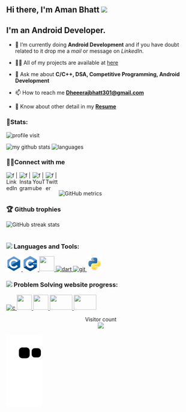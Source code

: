## Hi there, I'm Aman Bhatt <img src="https://media.giphy.com/media/hvRJCLFzcasrR4ia7z/giphy.gif" width="25px">

## I'm an Android Developer. 

- 🌱 I’m currently doing **Android Development** and if you have doubt related to it drop me a *mail* or message on *LinkedIn*.

<!-- - 👯 I’m looking to collaborate on **Any Projects as per my skillset** -->

- 👨‍💻 All of my projects are available at [here](https://github.com/bhattaman0001?tab=repositories)


- 💬 Ask me about **C/C++, DSA, Competitive Programming, Android Development**

- 📫 How to reach me **Dheeerajbhatt301@gmail.com**

- 📄 Know about other detail in my **[Resume](https://bit.ly/amanbhatt_resume)**

### 👦Stats:

<div align="left">

![profile visit](https://komarev.com/ghpvc/?username=bhattaman0001) 

<p align="left">
<img src="https://github-readme-stats.vercel.app/api?username=bhattaman0001&show_icons=true&theme=buefy" alt="my github stats" width="420"/>&nbsp;<img src="https://github-readme-stats.vercel.app/api/top-langs/?username=bhattaman0001&layout=compact&theme=buefy" alt="languages" height="165">
</p>
</div>

### 👨‍💻Connect with me

[<img align="left" alt="f | LinkedIn" width="35px" src="https://cdn.jsdelivr.net/npm/simple-icons@v3/icons/linkedin.svg" />][linkedin]
[<img align="left" alt="f | Instagram" width="35px" src="https://cdn.jsdelivr.net/npm/simple-icons@v3/icons/instagram.svg" />][instagram]
[<img  align="left" alt="f | YouTube" width="35px" src="https://cdn.jsdelivr.net/npm/simple-icons@v3/icons/youtube.svg" />][youtube]
[<img align="left"  alt="f | Twitter" width="35px" src="https://cdn.jsdelivr.net/npm/simple-icons@v3/icons/twitter.svg" />][twitter]
<br />
<br />

![GitHub metrics](https://metrics.lecoq.io/bhattaman0001) <br>

### 🏆 Github trophies

![GitHub streak stats](https://github-readme-streak-stats.herokuapp.com/?user=bhattaman0001)  
<br />

### <img src="https://media.giphy.com/media/WUlplcMpOCEmTGBtBW/giphy.gif" width="50"> Languages and Tools:

<p align="left">
	<a href="https://www.cprogramming.com/" target="_blank">
		<img src="https://raw.githubusercontent.com/devicons/devicon/master/icons/c/c-original.svg" alt="c" width="40" height="40"/>
	</a>
	<a href="https://www.w3schools.com/cpp/" target="_blank">
		<img src="https://raw.githubusercontent.com/devicons/devicon/master/icons/cplusplus/cplusplus-original.svg" alt="cplusplus" width="40" height="40"/>
	</a>
	<a href="https://www.java.com/en/" target="_blank">
		<img src="https://raw.githubusercontent.com/yurijserrano/Github-Profile-Readme-Logos/f994c418a134b58c4aec11152f6a4a33fa89da26/programming%20languages/java.svg" width="40" height="40"/>
	</a>
	<a href="https://kotlinlang.org/" target="_blank">
		<img src="https://raw.githubusercontent.com/yurijserrano/Github-Profile-Readme-Logos/f994c418a134b58c4aec11152f6a4a33fa89da26/programming%20languages/kotlin.svg" alt="dart" width="40" height="40"/>
	</a>	
	<a href="https://git-scm.com/" target="_blank">
		<img src="https://www.vectorlogo.zone/logos/git-scm/git-scm-icon.svg" alt="git" width="40" height="40"/>
	</a>
	<a href="https://www.python.org" target="_blank">
		<img src="https://raw.githubusercontent.com/devicons/devicon/master/icons/python/python-original.svg" alt="python" width="40" height="40"/>
	</a>
</p>

### <img src="https://media.giphy.com/media/5h0piMX8ku0xj97W0t/giphy.gif" width="50"> Problem Solving website progress:

<p align="left">
	<a href="https://leetcode.com/Aman20306/" target="_blank">
		<img src="https://media.glassdoor.com/sqll/1763822/leetcode-squarelogo-1524799041565.png" alt="c" width="40" height="40"/>
	</a>
	<a href="https://codeforces.com/profile/bhattaman0001" target="_blank">
		<img src="https://image.winudf.com/v2/image/Y29tLlNvZnRUZWNocy5Db2RlRm9yY2VzX2ljb25fMF9jOTA3NjNhMA/icon.png?w=170&fakeurl=1"  width="40" height="40"/>
	</a>
	<a href="https://auth.geeksforgeeks.org/user/aman_bhatt_02/practice" target="_blank">
		<img src="https://media.geeksforgeeks.org/wp-content/uploads/20210915115837/gfg3-300x300.png" width="40" height="40"/>
	</a>
	<a href="https://www.codechef.com/users/aman_bhatt_02" target="_blank">
		<img src="https://img.shields.io/badge/CodeChef-%23964B00.svg?style=for-the-badge&logo=CodeChef&logoColor=white" width="60" height="40"/>
	</a>
	<a href="https://atcoder.jp/users/Bhattaman0001" target="_blank">
		<img src="https://user-images.githubusercontent.com/63050133/151978916-3b2ea906-152e-4e09-b2ed-250c08498b6d.png" width="60" height="40"/>
	</a>
</p>

[instagram]: https://www.instagram.com/iamamanbhatt/
[linkedin]: https://www.linkedin.com/in/iamamanbhatt/
[twitter]:   https://twitter.com/AmanBha87580240
[youtube]:   https://www.youtube.com/channel/UCfXLQjdgR4L4pf_jrseKUhg

<p align="center"> 
  Visitor count<br>
  <img src="https://profile-counter.glitch.me/bhattaman0001/count.svg" />
</p>

![Snake animation](https://github.com/bhattaman0001/bhattaman0001/blob/output/github-contribution-grid-snake.svg)
